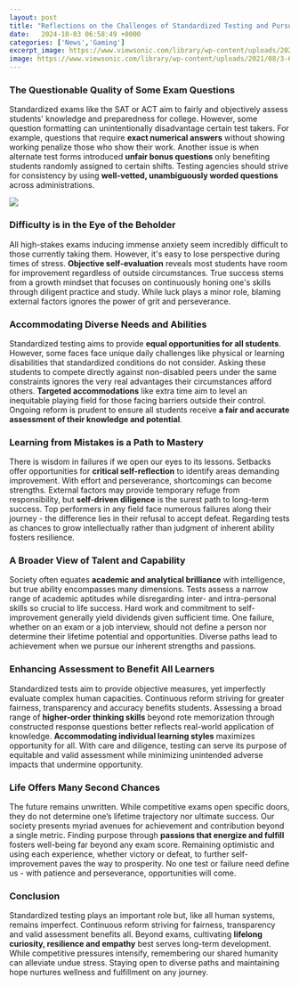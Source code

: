 ```yaml
---
layout: post
title: "Reflections on the Challenges of Standardized Testing and Pursuing Higher Education"
date:   2024-10-03 06:58:49 +0000
categories: ['News','Gaming']
excerpt_image: https://www.viewsonic.com/library/wp-content/uploads/2021/08/3-6.png
image: https://www.viewsonic.com/library/wp-content/uploads/2021/08/3-6.png
---
```


### The Questionable Quality of Some Exam Questions
Standardized exams like the SAT or ACT aim to fairly and objectively assess students' knowledge and preparedness for college. However, some question formatting can unintentionally disadvantage certain test takers. For example, questions that require **exact numerical answers** without showing working penalize those who show their work. Another issue is when alternate test forms introduced **unfair bonus questions** only benefiting students randomly assigned to certain shifts. Testing agencies should strive for consistency by using **well-vetted, unambiguously worded questions** across administrations.

![](http://study.com/cimages/videopreview/8k3jvjx5h9.jpg)
### Difficulty is in the Eye of the Beholder 
All high-stakes exams inducing immense anxiety seem incredibly difficult to those currently taking them. However, it's easy to lose perspective during times of stress. **Objective self-evaluation** reveals most students have room for improvement regardless of outside circumstances. True success stems from a growth mindset that focuses on continuously honing one's skills through diligent practice and study. While luck plays a minor role, blaming external factors ignores the power of grit and perseverance. 
### Accommodating Diverse Needs and Abilities
Standardized testing aims to provide **equal opportunities for all students**. However, some faces face unique daily challenges like physical or learning disabilities that standardized conditions do not consider. Asking these students to compete directly against non-disabled peers under the same constraints ignores the very real advantages their circumstances afford others. **Targeted accommodations** like extra time aim to level an inequitable playing field for those facing barriers outside their control. Ongoing reform is prudent to ensure all students receive **a fair and accurate assessment of their knowledge and potential**.
### Learning from Mistakes is a Path to Mastery  
There is wisdom in failures if we open our eyes to its lessons. Setbacks offer opportunities for **critical self-reflection** to identify areas demanding improvement. With effort and perseverance, shortcomings can become strengths. External factors may provide temporary refuge from responsibility, but **self-driven diligence** is the surest path to long-term success. Top performers in any field face numerous failures along their journey - the difference lies in their refusal to accept defeat. Regarding tests as chances to grow intellectually rather than judgment of inherent ability fosters resilience.
### A Broader View of Talent and Capability
Society often equates **academic and analytical brilliance** with intelligence, but true ability encompasses many dimensions. Tests assess a narrow range of academic aptitudes while disregarding inter- and intra-personal skills so crucial to life success. Hard work and commitment to self-improvement generally yield dividends given sufficient time. One failure, whether on an exam or a job interview, should not define a person nor determine their lifetime potential and opportunities. Diverse paths lead to achievement when we pursue our inherent strengths and passions. 
### Enhancing Assessment to Benefit All Learners
Standardized tests aim to provide objective measures, yet imperfectly evaluate complex human capacities. Continuous reform striving for greater fairness, transparency and accuracy benefits students. Assessing a broad range of **higher-order thinking skills** beyond rote memorization through constructed response questions better reflects real-world application of knowledge. **Accommodating individual learning styles** maximizes opportunity for all. With care and diligence, testing can serve its purpose of equitable and valid assessment while minimizing unintended adverse impacts that undermine opportunity.
### Life Offers Many Second Chances
The future remains unwritten. While competitive exams open specific doors, they do not determine one’s lifetime trajectory nor ultimate success. Our society presents myriad avenues for achievement and contribution beyond a single metric. Finding purpose through **passions that energize and fulfill** fosters well-being far beyond any exam score. Remaining optimistic and using each experience, whether victory or defeat, to further self-improvement paves the way to prosperity. No one test or failure need define us - with patience and perseverance, opportunities will come.
### Conclusion
Standardized testing plays an important role but, like all human systems, remains imperfect. Continuous reform striving for fairness, transparency and valid assessment benefits all. Beyond exams, cultivating **lifelong curiosity, resilience and empathy** best serves long-term development. While competitive pressures intensify, remembering our shared humanity can alleviate undue stress. Staying open to diverse paths and maintaining hope nurtures wellness and fulfillment on any journey.